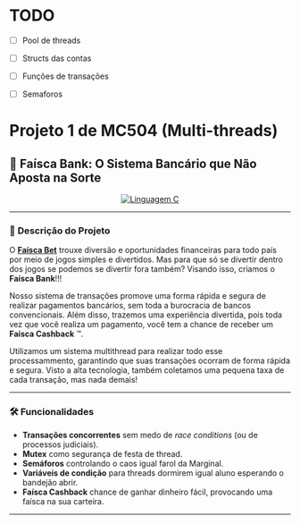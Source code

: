 # TODO
- [ ] Pool de threads
- [ ] Structs das contas
- [ ] Funções de transações
- [ ] Semaforos


# Projeto 1 de MC504 (Multi-threads)
## 🚀 Faísca Bank: O Sistema Bancário que Não Aposta na Sorte
<div align="center">
  <a href="https://en.wikipedia.org/wiki/C_(programming_language)">
    <img src="https://img.shields.io/badge/Linguagem-C-%23f34b7d?style=for-the-badge" alt="Linguagem C">
  </a>
</div>

---

### 📌 **Descrição do Projeto**
O **[Faísca Bet](https://github.com/defnotmee/faisca-bet)** trouxe diversão e oportunidades financeiras para todo país por meio de jogos
simples e divertidos. Mas para que só se divertir dentro dos jogos se podemos se divertir fora também? Visando isso, criamos o **Faísca Bank**!!!

Nosso sistema de transações promove uma forma rápida e segura de realizar pagamentos bancários, sem toda a burocracia de bancos convencionais. Além
disso, trazemos uma experiência divertida, pois toda vez que você realiza um pagamento, você tem a chance de receber um **Faísca Cashback** :tm:.

Utilizamos um sistema multithread para realizar todo esse processammento, garantindo que suas transações ocorram de forma rápida e segura. Visto
a alta tecnologia, também coletamos uma pequena taxa de cada transação, mas nada demais!

---

### 🛠️ **Funcionalidades**
- **Transações concorrentes** sem medo de *race conditions* (ou de processos judiciais).
- **Mutex** como segurança de festa de thread.
- **Semáforos** controlando o caos igual farol da Marginal.
- **Variáveis de condição** para threads dormirem igual aluno esperando o bandejão abrir.
- **Faísca Cashback** chance de ganhar dinheiro fácil, provocando uma faísca na sua carteira.
---
